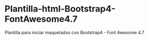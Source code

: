 # Plantilla-html-Bootstrap4-FontAwesome4.7
Plantilla para iniciar maquetados con Bootstrap4 - Font Awesome 4.7
